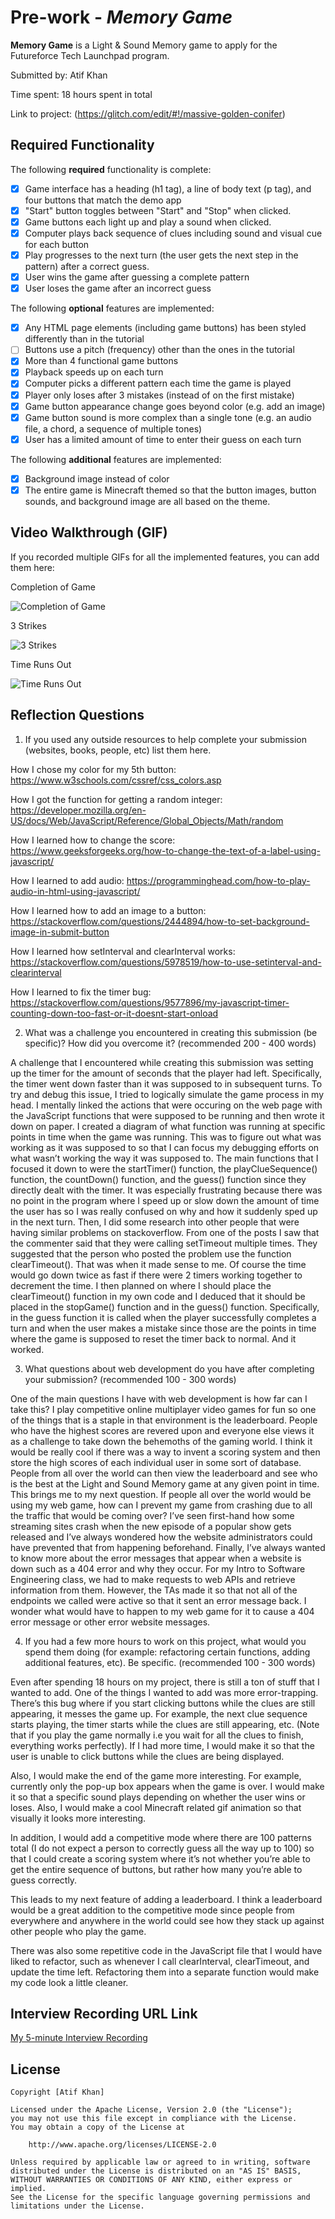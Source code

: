 # Pre-work - *Memory Game*

**Memory Game** is a Light & Sound Memory game to apply for the Futureforce Tech Launchpad program.

Submitted by: Atif Khan

Time spent: 18 hours spent in total

Link to project: (https://glitch.com/edit/#!/massive-golden-conifer)

## Required Functionality

The following **required** functionality is complete:

* [x] Game interface has a heading (h1 tag), a line of body text (p tag), and four buttons that match the demo app
* [x] "Start" button toggles between "Start" and "Stop" when clicked. 
* [x] Game buttons each light up and play a sound when clicked. 
* [x] Computer plays back sequence of clues including sound and visual cue for each button
* [x] Play progresses to the next turn (the user gets the next step in the pattern) after a correct guess. 
* [x] User wins the game after guessing a complete pattern
* [x] User loses the game after an incorrect guess

The following **optional** features are implemented:

* [x] Any HTML page elements (including game buttons) has been styled differently than in the tutorial
* [ ] Buttons use a pitch (frequency) other than the ones in the tutorial
* [x] More than 4 functional game buttons
* [x] Playback speeds up on each turn
* [x] Computer picks a different pattern each time the game is played
* [x] Player only loses after 3 mistakes (instead of on the first mistake)
* [x] Game button appearance change goes beyond color (e.g. add an image)
* [x] Game button sound is more complex than a single tone (e.g. an audio file, a chord, a sequence of multiple tones)
* [x] User has a limited amount of time to enter their guess on each turn

The following **additional** features are implemented:

- [x] Background image instead of color
- [x] The entire game is Minecraft themed so that the button images, button sounds, and background image are all based on the theme. 

## Video Walkthrough (GIF)

If you recorded multiple GIFs for all the implemented features, you can add them here:

Completion of Game

![Completion of Game](https://user-images.githubusercontent.com/77818374/160889546-98039f5e-5204-41d3-9e66-25692ee373c4.gif)

3 Strikes

![3 Strikes](https://user-images.githubusercontent.com/77818374/160900410-238569ec-711b-4ce8-a4be-0d4a6bceb05e.gif)

Time Runs Out

![Time Runs Out](https://user-images.githubusercontent.com/77818374/160902087-01d39702-f8a6-4b41-89a3-eb8fd98907bb.gif)

## Reflection Questions
1. If you used any outside resources to help complete your submission (websites, books, people, etc) list them here. 
 
How I chose my color for my 5th button: https://www.w3schools.com/cssref/css_colors.asp

How I got the function for getting a random integer: https://developer.mozilla.org/en-US/docs/Web/JavaScript/Reference/Global_Objects/Math/random

How I learned how to change the score: https://www.geeksforgeeks.org/how-to-change-the-text-of-a-label-using-javascript/

How I learned to add audio: https://programminghead.com/how-to-play-audio-in-html-using-javascript/

How I learned how to add an image to a button: https://stackoverflow.com/questions/2444894/how-to-set-background-image-in-submit-button

How I learned how setInterval and clearInterval works: https://stackoverflow.com/questions/5978519/how-to-use-setinterval-and-clearinterval

How I learned to fix the timer bug: https://stackoverflow.com/questions/9577896/my-javascript-timer-counting-down-too-fast-or-it-doesnt-start-onload

2. What was a challenge you encountered in creating this submission (be specific)? How did you overcome it? (recommended 200 - 400 words) 

  A challenge that I encountered while creating this submission was setting up the timer for the amount of seconds that the player had left. Specifically, the timer went down faster than it was supposed to in subsequent turns. To try and debug this issue, I tried to logically simulate the game process in my head. I mentally linked the actions that were occuring on the web page with the JavaScript functions that were supposed to be running and then wrote it down on paper. I created a diagram of what function was running at specific points in time when the game was running. This was to figure out what was working as it was supposed to so that I can focus my debugging efforts on what wasn’t working the way it was supposed to. The main functions that I focused it down to were the startTimer() function, the playClueSequence() function, the countDown() function, and the guess() function since they directly dealt with the timer. It was especially frustrating because there was no point in the program where I speed up or slow down the amount of time the user has so I was really confused on why and how it suddenly sped up in the next turn. Then, I did some research into other people that were having similar problems on stackoverflow. From one of the posts I saw that the commenter said that they were calling setTimeout multiple times. They suggested that the person who posted the problem use the function clearTimeout(). That was when it made sense to me. Of course the time would go down twice as fast if there were 2 timers working together to decrement the time. I then planned on where I should place the clearTimeout() function in my own code and I deduced that it should be placed in the stopGame() function and in the guess() function. Specifically, in the guess function it is called when the player successfully completes a turn and when the user makes a mistake since those are the points in time where the game is supposed to reset the timer back to normal. And it worked.
	


3. What questions about web development do you have after completing your submission? (recommended 100 - 300 words) 

  One of the main questions I have with web development is how far can I take this? I play competitive online multiplayer video games for fun so one of the things that is a staple in that environment is the leaderboard. People who have the highest scores are revered upon and everyone else views it as a challenge to take down the behemoths of the gaming world. I think it would be really cool if there was a way to invent a scoring system and then store the high scores of each individual user in some sort of database. People from all over the world can then view the leaderboard and see who is the best at the Light and Sound Memory game at any given point in time. This brings me to my next question. If people all over the world would be using my web game, how can I prevent my game from crashing due to all the traffic that would be coming over? I’ve seen first-hand how some streaming sites crash when the new episode of a popular show gets released and I’ve always wondered how the website administrators could have prevented that from happening beforehand. Finally, I’ve always wanted to know more about the error messages that appear when a website is down such as a 404 error and why they occur. For my Intro to Software Engineering class, we had to make requests to web APIs and retrieve information from them. However, the TAs made it so that not all of the endpoints we called were active so that it sent an error message back. I wonder what would have to happen to my web game for it to cause a 404 error message or other error website messages.

4. If you had a few more hours to work on this project, what would you spend them doing (for example: refactoring certain functions, adding additional features, etc). Be specific. (recommended 100 - 300 words) 

  Even after spending 18 hours on my project, there is still a ton of stuff that I wanted to add. One of the things I wanted to add was more error-trapping. There’s this bug where if you start clicking buttons while the clues are still appearing, it messes the game up. For example, the next clue sequence starts playing, the timer starts while the clues are still appearing, etc. (Note that if you play the game normally i.e you wait for all the clues to finish, everything works perfectly). If I had more time, I would make it so that the user is unable to click buttons while the clues are being displayed.

Also, I would make the end of the game more interesting. For example, currently only the pop-up box appears when the game is over. I would make it so that a specific sound plays depending on whether the user wins or loses. Also, I would make a cool Minecraft related gif animation so that visually it looks more interesting.

In addition, I would add a competitive mode where there are 100 patterns total (I do not expect a person to correctly guess all the way up to 100) so that I could create a scoring system where it’s not whether you’re able to get the entire sequence of buttons, but rather how many you’re able to guess correctly.

This leads to my next feature of adding a leaderboard. I think a leaderboard would be a great addition to the competitive mode since people from everywhere and anywhere in the world could see how they stack up against other people who play the game.

There was also some repetitive code in the JavaScript file that I would have liked to refactor, such as whenever I call clearInterval, clearTimeout, and update the time left. Refactoring them into a separate function would make my code look a little cleaner.


## Interview Recording URL Link

[My 5-minute Interview Recording](https://www.loom.com/share/b808f2eced8242d896b39f7e0cc89d60)


## License

    Copyright [Atif Khan]

    Licensed under the Apache License, Version 2.0 (the "License");
    you may not use this file except in compliance with the License.
    You may obtain a copy of the License at

        http://www.apache.org/licenses/LICENSE-2.0

    Unless required by applicable law or agreed to in writing, software
    distributed under the License is distributed on an "AS IS" BASIS,
    WITHOUT WARRANTIES OR CONDITIONS OF ANY KIND, either express or implied.
    See the License for the specific language governing permissions and
    limitations under the License.

